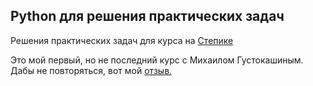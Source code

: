 <h2>Python для решения практических задач</h2>
Решения практических задач для курса на <a href="https://stepik.org/course/4519/">Степике<a>
<p>Это мой первый, но не последний курс с Михаилом Густокашиным.
Дабы не повторяться, вот мой <a href="https://stepik.org/course/4519/reviews/44941">отзыв.</a></p>
